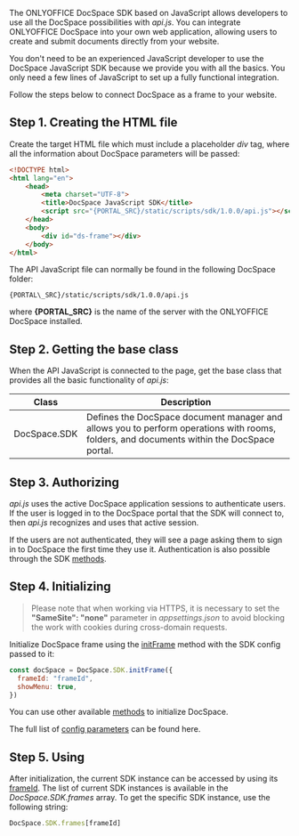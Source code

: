 The ONLYOFFICE DocSpace SDK based on JavaScript allows developers to use all the DocSpace possibilities with *api.js*. You can integrate ONLYOFFICE DocSpace into your own web application, allowing users to create and submit documents directly from your website.

You don't need to be an experienced JavaScript developer to use the DocSpace JavaScript SDK because we provide you with all the basics. You only need a few lines of JavaScript to set up a fully functional integration.

Follow the steps below to connect DocSpace as a frame to your website.

## Step 1. Creating the HTML file

Create the target HTML file which must include a placeholder *div* tag, where all the information about DocSpace parameters will be passed:

``` html
<!DOCTYPE html>
<html lang="en">
    <head>
        <meta charset="UTF-8">
        <title>DocSpace JavaScript SDK</title>
        <script src="{PORTAL_SRC}/static/scripts/sdk/1.0.0/api.js"></script>
    </head>
    <body>
        <div id="ds-frame"></div>
    </body>
</html>
```

The API JavaScript file can normally be found in the following DocSpace folder:

`{PORTAL\_SRC}/static/scripts/sdk/1.0.0/api.js`

where **{PORTAL\_SRC}** is the name of the server with the ONLYOFFICE DocSpace installed.

## Step 2. Getting the base class

When the API JavaScript is connected to the page, get the base class that provides all the basic functionality of *api.js*:

| Class        | Description                                                                                                                               |
| ------------ | ----------------------------------------------------------------------------------------------------------------------------------------- |
| DocSpace.SDK | Defines the DocSpace document manager and allows you to perform operations with rooms, folders, and documents within the DocSpace portal. |

## Step 3. Authorizing

*api.js* uses the active DocSpace application sessions to authenticate users. If the user is logged in to the DocSpace portal that the SDK will connect to, then *api.js* recognizes and uses that active session.

If the users are not authenticated, they will see a page asking them to sign in to DocSpace the first time they use it. Authentication is also possible through the SDK [methods](../../JavaScript%20SDK/Methods/index.md#login).

## Step 4. Initializing

> Please note that when working via HTTPS, it is necessary to set the **"SameSite": "none"** parameter in *appsettings.json* to avoid blocking the work with cookies during cross-domain requests.

Initialize DocSpace frame using the [initFrame](../../JavaScript%20SDK/Methods/index.md#initframe) method with the SDK config passed to it:

``` javascript
const docSpace = DocSpace.SDK.initFrame({
  frameId: "frameId",
  showMenu: true,
})
```

You can use other available [methods](../../JavaScript%20SDK/Methods/index.md) to initialize DocSpace.

The full list of [config parameters](../../JavaScript%20SDK/Config/index.md) can be found here.

## Step 5. Using

After initialization, the current SDK instance can be accessed by using its [frameId](../../JavaScript%20SDK/Config/index.md#frameid). The list of current SDK instances is available in the *DocSpace.SDK.frames* array. To get the specific SDK instance, use the following string:

``` js
DocSpace.SDK.frames[frameId]
```
